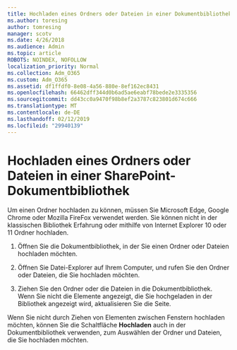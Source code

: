 ```yaml
---
title: Hochladen eines Ordners oder Dateien in einer Dokumentbibliothek
ms.author: toresing
author: tomresing
manager: scotv
ms.date: 4/26/2018
ms.audience: Admin
ms.topic: article
ROBOTS: NOINDEX, NOFOLLOW
localization_priority: Normal
ms.collection: Adm_O365
ms.custom: Adm_O365
ms.assetid: df1ffdf0-8e08-4a56-880e-8ef162ec8431
ms.openlocfilehash: 66462dff344d0b6ad5ae6eabf78bede2e3335356
ms.sourcegitcommit: dd43cc0a9470f98b8ef2a3787c823801d674c666
ms.translationtype: MT
ms.contentlocale: de-DE
ms.lasthandoff: 02/12/2019
ms.locfileid: "29940139"
---
```

# <a name="upload-a-folder-or-files-to-a-sharepoint-document-library"></a>Hochladen eines Ordners oder Dateien in einer SharePoint-Dokumentbibliothek

Um einen Ordner hochladen zu können, müssen Sie Microsoft Edge, Google Chrome oder Mozilla FireFox verwendet werden. Sie können nicht in der klassischen Bibliothek Erfahrung oder mithilfe von Internet Explorer 10 oder 11 Ordner hochladen.
  
1. Öffnen Sie die Dokumentbibliothek, in der Sie einen Ordner oder Dateien hochladen möchten.
    
2. Öffnen Sie Datei-Explorer auf Ihrem Computer, und rufen Sie den Ordner oder Dateien, die Sie hochladen möchten.
    
3. Ziehen Sie den Ordner oder die Dateien in die Dokumentbibliothek. Wenn Sie nicht die Elemente angezeigt, die Sie hochgeladen in der Bibliothek angezeigt wird, aktualisieren Sie die Seite. 
    
Wenn Sie nicht durch Ziehen von Elementen zwischen Fenstern hochladen möchten, können Sie die Schaltfläche **Hochladen** auch in der Dokumentbibliothek verwenden, zum Auswählen der Ordner und Dateien, die Sie hochladen möchten. 
  

